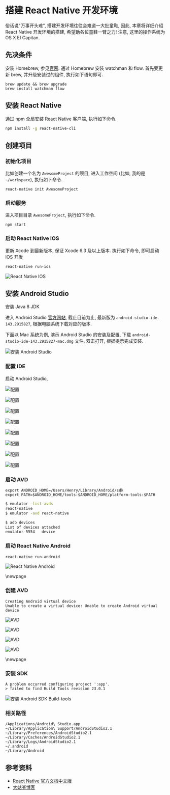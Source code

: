# 搭建 React Native 开发环境

俗话说"万事开头难", 搭建开发环境往往会难道一大批童鞋,
因此, 本章将详细介绍 React Native 开发环境的搭建, 希望助各位童鞋一臂之力!
注意, 这里的操作系统为 OS X EI Capitan.

## 先决条件

安装 Homebrew, 参见[官网](http://brew.sh).
通过 Homebrew 安装 watchman 和 flow.
首先要更新 brew, 并升级安装过的组件, 执行如下语句即可.

```{.numberLines}
brew update && brew upgrade
brew install watchman flow
```

## 安装 React Native



通过 npm 全局安装 React Native 客户端, 执行如下命令.

```{.bash .numberLines}
npm install -g react-native-cli
```

## 创建项目

### 初始化项目

比如创建一个名为 `AwesomeProject` 的项目, 进入工作空间 (比如, 我的是 `~/workspace`), 执行如下命令.

```{.numberLines}
react-native init AwesomeProject
```

### 启动服务

进入项目目录 `AwesomeProject`, 执行如下命令.

```{.numberLines}
npm start
```

### 启动 React Native IOS

更新 Xcode 到最新版本, 保证 Xcode 6.3 及以上版本.
执行如下命令, 即可启动 IOS 开发

```{.bash .numberLines}
react-native run-ios
```

![React Native IOS](images/react-native-ios.png)

## 安装 Android Studio

安装 Java 8 JDK


进入 Android Studio [官方网站](https://developer.android.com/studio/index.html),
截止目前为止, 最新版为 `android-studio-ide-143.2915827`, 根据电脑系统下载对应的版本.

下面以 Mac 系统为例, 演示 Android Studio 的安装及配置,
下载 `android-studio-ide-143.2915827-mac.dmg` 文件, 双击打开, 根据提示完成安装.

![安装 Android Studio](images/android-studio-install.png)

### 配置 IDE

启动 Android Studio,

![配置](images/android-studio-setup1.png)

![配置](images/android-studio-setup2.png)

![配置](images/android-studio-setup3.png)

![配置](images/android-studio-setup4.png)

![配置](images/android-studio-setup5.png)



![配置](images/android-studio-setup6.png)

![配置](images/android-studio-setup7.png)

![配置](images/android-studio-setup8.png)

### 启动 AVD

```{.numberLines}
export ANDROID_HOME=/Users/Henry/Library/Android/sdk
export PATH=$ANDROID_HOME/tools:$ANDROID_HOME/platform-tools:$PATH
```

```{.bash .numberLines}
$ emulator -list-avds
react-native
$ emulator -avd react-native
```

```{.bash .numberLines}
$ adb devices
List of devices attached
emulator-5554   device
```

### 启动 React Native Android

```{.bash .numberLines}
react-native run-android
```

![React Native Android](images/react-native-android.png)

\newpage

### 创建 AVD

```{.numberLines}
Creating Android virtual device
Unable to create a virtual device: Unable to create Android virtual device
```

![AVD](images/avd1.png)

![AVD](images/avd2.png)

![AVD](images/avd3.png)

![AVD](images/avd4.png)

\newpage

### 安装 SDK

```{.numberLines}
A problem occurred configuring project ':app'.
> failed to find Build Tools revision 23.0.1
```

![安装 Android SDK Build-tools](images/android-sdk.png)

### 相关路径

```{.numberLines}
/Applications/Android\ Studio.app
~/Library/Application\ Support/AndroidStudio2.1
~/Library/Preferences/AndroidStudio2.1
~/Library/Caches/AndroidStudio2.1
~/Library/Logs/AndroidStudio2.1
~/.android
~/Library/Android
```

## 参考资料

-   [React Native 官方文档中文版](http://wiki.jikexueyuan.com/project/react-native/homepage.html)
-   [大姑爷博客](http://www.daguye.com)